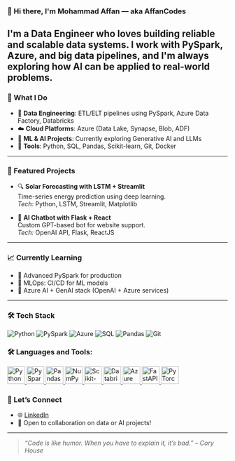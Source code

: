 ### 👋 Hi there, I'm Mohammad Affan — aka AffanCodes

I'm a Data Engineer who loves building reliable and scalable data systems. I work with PySpark, Azure, and big data pipelines, and I'm always exploring how AI can be applied to real-world problems.
---
### 🚀 What I Do

- 💾 **Data Engineering**: ETL/ELT pipelines using PySpark, Azure Data Factory, Databricks  
- ☁️ **Cloud Platforms**: Azure (Data Lake, Synapse, Blob, ADF)  
- 🧠 **ML & AI Projects**: Currently exploring Generative AI and LLMs  
- 🔧 **Tools**: Python, SQL, Pandas, Scikit-learn, Git, Docker  
---
### 📂 Featured Projects

- 🔍 **Solar Forecasting with LSTM + Streamlit**  
  Time-series energy prediction using deep learning.  
  *Tech:* Python, LSTM, Streamlit, Matplotlib

- 💬 **AI Chatbot with Flask + React**  
  Custom GPT-based bot for website support.  
  *Tech:* OpenAI API, Flask, ReactJS
---
### 📈 Currently Learning

- 🔹 Advanced PySpark for production
- 🔹 MLOps: CI/CD for ML models  
- 🔹 Azure AI + GenAI stack (OpenAI + Azure services)
---
### 🛠️ Tech Stack

![Python](https://img.shields.io/badge/Python-3776AB?style=flat&logo=python&logoColor=white)
![PySpark](https://img.shields.io/badge/PySpark-FDEE21?style=flat&logo=apachespark&logoColor=black)
![Azure](https://img.shields.io/badge/Azure-0078D4?style=flat&logo=microsoftazure&logoColor=white)
![SQL](https://img.shields.io/badge/SQL-003B57?style=flat&logo=postgresql&logoColor=white)
![Pandas](https://img.shields.io/badge/Pandas-150458?style=flat&logo=pandas&logoColor=white)
![Git](https://img.shields.io/badge/Git-F05032?style=flat&logo=git&logoColor=white)

### 🛠️ Languages and Tools:
<p align="left"> <a href="https://www.python.org" target="_blank" title="Python"> <img src="https://cdn.jsdelivr.net/gh/devicons/devicon/icons/python/python-original.svg" width="40" height="40" alt="Python"/> </a> <a href="https://spark.apache.org/docs/latest/api/python/" target="_blank" title="PySpark"> <img src="https://cdn.jsdelivr.net/gh/devicons/devicon/icons/apache/apache-original.svg" width="40" height="40" alt="PySpark"/> </a> <a href="https://pandas.pydata.org/" target="_blank" title="Pandas"> <img src="https://cdn.jsdelivr.net/gh/devicons/devicon/icons/pandas/pandas-original.svg" width="40" height="40" alt="Pandas"/> </a> <a href="https://numpy.org/" target="_blank" title="NumPy"> <img src="https://cdn.jsdelivr.net/gh/devicons/devicon/icons/numpy/numpy-original.svg" width="40" height="40" alt="NumPy"/> </a> <a href="https://scikit-learn.org/" target="_blank" title="Scikit-Learn"> <img src="https://upload.wikimedia.org/wikipedia/commons/0/05/Scikit_learn_logo_small.svg" width="40" height="40" alt="Scikit-learn"/> </a> <a href="https://www.databricks.com/" target="_blank" title="Databricks"> <img src="https://seeklogo.com/images/D/databricks-logo-DA632DED4F-seeklogo.com.png" width="40" height="40" alt="Databricks"/> </a> <a href="https://azure.microsoft.com/en-us/products/data-factory/" target="_blank" title="Azure Data Factory"> <img src="https://learn.microsoft.com/en-us/media/logos/logo-ms-azure.svg" width="40" height="40" alt="Azure Data Factory"/> </a> <a href="https://fastapi.tiangolo.com/" target="_blank" title="FastAPI"> <img src="https://cdn.worldvectorlogo.com/logos/fastapi.svg" width="40" height="40" alt="FastAPI"/> </a> <a href="https://pytorch.org/" target="_blank" title="PyTorch"> <img src="https://cdn.jsdelivr.net/gh/devicons/devicon/icons/pytorch/pytorch-original.svg" width="40" height="40" alt="PyTorch"/> </a> </p>

### 🤝 Let’s Connect

- 🌐 [LinkedIn](https://www.linkedin.com/in/mohammad-affan1)  
- 🌱 Open to collaboration on data or AI projects!

---

> _“Code is like humor. When you have to explain it, it’s bad.” – Cory House_
